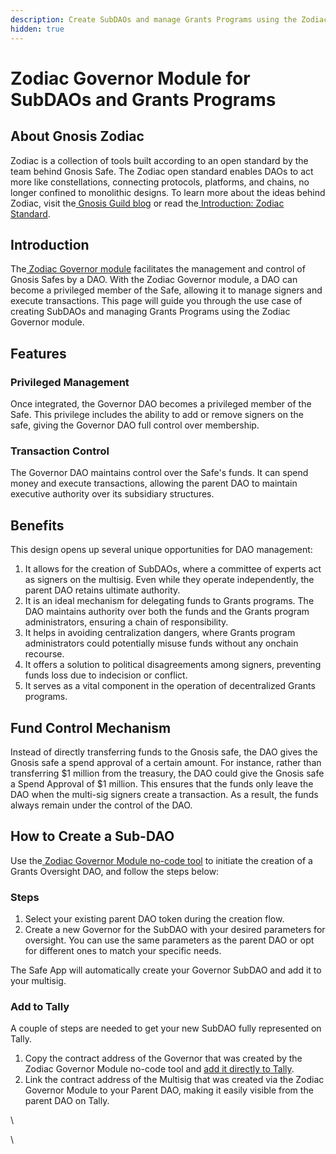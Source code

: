```yaml
---
description: Create SubDAOs and manage Grants Programs using the Zodiac Governor module.
hidden: true
---
```


# Zodiac Governor Module for SubDAOs and Grants Programs

## About Gnosis Zodiac

Zodiac is a collection of tools built according to an open standard by the team behind Gnosis Safe. The Zodiac open standard enables DAOs to act more like constellations, connecting protocols, platforms, and chains, no longer confined to monolithic designs. To learn more about the ideas behind Zodiac, visit the[ Gnosis Guild blog](http://gnosisguild.mirror.xyz/) or read the[ Introduction: Zodiac Standard](https://www.zodiac.wiki/documentation/governor-module).

## Introduction

The[ Zodiac Governor module](https://www.zodiac.wiki/documentation/governor-module) facilitates the management and control of Gnosis Safes by a DAO. With the Zodiac Governor module, a DAO can become a privileged member of the Safe, allowing it to manage signers and execute transactions. This page will guide you through the use case of creating SubDAOs and managing Grants Programs using the Zodiac Governor module.

## Features&#x20;

### Privileged Management&#x20;

Once integrated, the Governor DAO becomes a privileged member of the Safe. This privilege includes the ability to add or remove signers on the safe, giving the Governor DAO full control over membership.

### Transaction Control

The Governor DAO maintains control over the Safe's funds. It can spend money and execute transactions, allowing the parent DAO to maintain executive authority over its subsidiary structures.



## Benefits&#x20;

This design opens up several unique opportunities for DAO management:

1. It allows for the creation of SubDAOs, where a committee of experts act as signers on the multisig. Even while they operate independently, the parent DAO retains ultimate authority.
2. It is an ideal mechanism for delegating funds to Grants programs. The DAO maintains authority over both the funds and the Grants program administrators, ensuring a chain of responsibility.
3. It helps in avoiding centralization dangers, where Grants program administrators could potentially misuse funds without any onchain recourse.
4. It offers a solution to political disagreements among signers, preventing funds loss due to indecision or conflict.
5. It serves as a vital component in the operation of decentralized Grants programs.

## Fund Control Mechanism&#x20;

Instead of directly transferring funds to the Gnosis safe, the DAO gives the Gnosis safe a spend approval of a certain amount. For instance, rather than transferring $1 million from the treasury, the DAO could give the Gnosis safe a Spend Approval of $1 million. This ensures that the funds only leave the DAO when the multi-sig signers create a transaction. As a result, the funds always remain under the control of the DAO.

## How to Create a Sub-DAO&#x20;

Use the[ Zodiac Governor Module no-code tool](https://www.zodiac.wiki/documentation/governor-module) to initiate the creation of a Grants Oversight DAO, and follow the steps below:

### Steps&#x20;

1. Select your existing parent DAO token during the creation flow.
2. Create a new Governor for the SubDAO with your desired parameters for oversight. You can use the same parameters as the parent DAO or opt for different ones to match your specific needs.

The Safe App will automatically create your Governor SubDAO and add it to your multisig.

### Add to Tally

A couple of steps are needed to get your new SubDAO fully represented on Tally.

1. Copy the contract address of the Governor that was created by the Zodiac Governor Module no-code tool and [add it directly to Tally](https://www.tally.xyz/get-started).
2. Link the contract address of the Multisig that was created via the Zodiac Governor Module to your Parent DAO, making it easily visible from the parent DAO on Tally.

\


\
